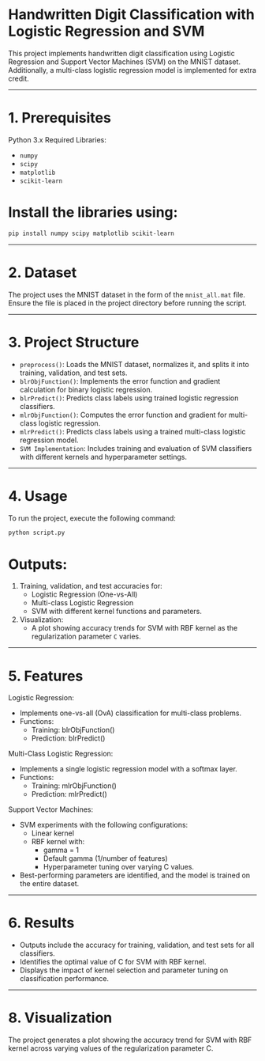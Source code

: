 # Handwritten Digit Classification with Logistic Regression and SVM

 This project implements handwritten digit classification using Logistic Regression and Support Vector Machines (SVM) on the MNIST dataset.
 Additionally, a multi-class logistic regression model is implemented for extra credit.

 -----------------------------------------------------------------------------

# 1. Prerequisites

 Python 3.x
 Required Libraries:
 - `numpy`
 - `scipy`
 - `matplotlib`
 - `scikit-learn`

# Install the libraries using:
```bash
pip install numpy scipy matplotlib scikit-learn
```
 -----------------------------------------------------------------------------

# 2. Dataset

 The project uses the MNIST dataset in the form of the `mnist_all.mat` file.
 Ensure the file is placed in the project directory before running the script.

 -----------------------------------------------------------------------------

# 3. Project Structure

 - `preprocess()`: Loads the MNIST dataset, normalizes it, and splits it into training, validation, and test sets.
 - `blrObjFunction()`: Implements the error function and gradient calculation for binary logistic regression.
 - `blrPredict()`: Predicts class labels using trained logistic regression classifiers.
 - `mlrObjFunction()`: Computes the error function and gradient for multi-class logistic regression.
 - `mlrPredict()`: Predicts class labels using a trained multi-class logistic regression model.
 - `SVM Implementation`: Includes training and evaluation of SVM classifiers with different kernels and hyperparameter settings.

 -----------------------------------------------------------------------------

# 4. Usage

 To run the project, execute the following command:
 ```bash
python script.py
```

# Outputs:
 1. Training, validation, and test accuracies for:
    - Logistic Regression (One-vs-All)
    - Multi-class Logistic Regression
    - SVM with different kernel functions and parameters.
 2. Visualization:
    - A plot showing accuracy trends for SVM with RBF kernel as the regularization parameter `C` varies.

 -----------------------------------------------------------------------------

# 5. Features

 Logistic Regression:
 - Implements one-vs-all (OvA) classification for multi-class problems.
 - Functions:
   - Training: blrObjFunction()
   - Prediction: blrPredict()

 Multi-Class Logistic Regression:
 - Implements a single logistic regression model with a softmax layer.
 - Functions:
   - Training: mlrObjFunction()
   - Prediction: mlrPredict()

 Support Vector Machines:
 - SVM experiments with the following configurations:
   - Linear kernel
   - RBF kernel with:
     - gamma = 1
     - Default gamma (1/number of features)
     - Hyperparameter tuning over varying C values.
 - Best-performing parameters are identified, and the model is trained on the entire dataset.

 -----------------------------------------------------------------------------

# 6. Results

 - Outputs include the accuracy for training, validation, and test sets for all classifiers.
 - Identifies the optimal value of C for SVM with RBF kernel.
 - Displays the impact of kernel selection and parameter tuning on classification performance.

 -----------------------------------------------------------------------------


# 8. Visualization

 The project generates a plot showing the accuracy trend for SVM with RBF kernel across varying values of the regularization parameter C.
